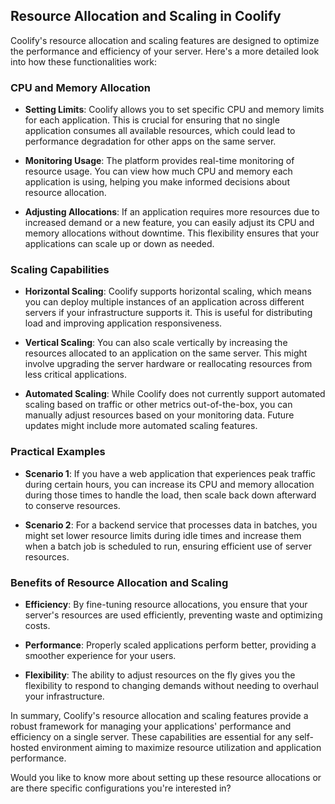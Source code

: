 ## Resource Allocation and Scaling in Coolify

Coolify's resource allocation and scaling features are designed to optimize the performance and efficiency of your server. Here's a more detailed look into how these functionalities work:

### **CPU and Memory Allocation**

- **Setting Limits**: Coolify allows you to set specific CPU and memory limits for each application. This is crucial for ensuring that no single application consumes all available resources, which could lead to performance degradation for other apps on the same server.
  
- **Monitoring Usage**: The platform provides real-time monitoring of resource usage. You can view how much CPU and memory each application is using, helping you make informed decisions about resource allocation.

- **Adjusting Allocations**: If an application requires more resources due to increased demand or a new feature, you can easily adjust its CPU and memory allocations without downtime. This flexibility ensures that your applications can scale up or down as needed.

### **Scaling Capabilities**

- **Horizontal Scaling**: Coolify supports horizontal scaling, which means you can deploy multiple instances of an application across different servers if your infrastructure supports it. This is useful for distributing load and improving application responsiveness.

- **Vertical Scaling**: You can also scale vertically by increasing the resources allocated to an application on the same server. This might involve upgrading the server hardware or reallocating resources from less critical applications.

- **Automated Scaling**: While Coolify does not currently support automated scaling based on traffic or other metrics out-of-the-box, you can manually adjust resources based on your monitoring data. Future updates might include more automated scaling features.

### **Practical Examples**

- **Scenario 1**: If you have a web application that experiences peak traffic during certain hours, you can increase its CPU and memory allocation during those times to handle the load, then scale back down afterward to conserve resources.

- **Scenario 2**: For a backend service that processes data in batches, you might set lower resource limits during idle times and increase them when a batch job is scheduled to run, ensuring efficient use of server resources.

### **Benefits of Resource Allocation and Scaling**

- **Efficiency**: By fine-tuning resource allocations, you ensure that your server's resources are used efficiently, preventing waste and optimizing costs.

- **Performance**: Properly scaled applications perform better, providing a smoother experience for your users.

- **Flexibility**: The ability to adjust resources on the fly gives you the flexibility to respond to changing demands without needing to overhaul your infrastructure.

In summary, Coolify's resource allocation and scaling features provide a robust framework for managing your applications' performance and efficiency on a single server. These capabilities are essential for any self-hosted environment aiming to maximize resource utilization and application performance.

Would you like to know more about setting up these resource allocations or are there specific configurations you're interested in?

